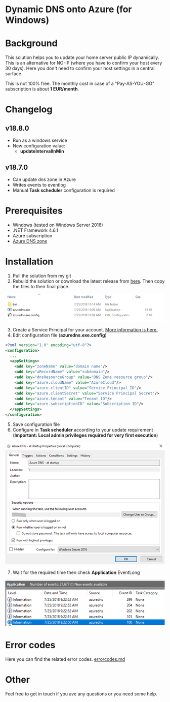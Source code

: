 ﻿Dynamic DNS onto Azure (for Windows)
===

# Background

This solution helps you to update your home server public IP dynamically. This is an alternative for NO-IP (where you have to confirm your host every 30 days). Here you don't need to confirm your host settings in a central surface.

This is not 100% free. The monthly cost in case of a "Pay-AS-YOU-GO" subscription is about **1 EUR/month**.

# Changelog

## v18.8.0

* Run as a windows service
* New configuration value:
	* **updateIntervalInMin**

## v18.7.0

* Can update dns zone in Azure
* Writes events to eventlog
* Manual **Task scheduler** configuration is required


# Prerequisites

* Windows (tested on Windows Server 2016)
* .NET Framework 4.6.1
* Azure subscription
* [Azure DNS zone](https://docs.microsoft.com/en-us/azure/dns/dns-zones-records)

# Installation

1. Pull the solution from my git
2. Rebuild the solution or download the latest release from [here](releases). Then copy the files to their final place. 

![Azure DNS files](images/azuredns-files.png)

3. Create a Service Principal for your account. [More information is here.](http://www.the1bit.hu/technical-thursday-azure-resources-with-ansible/#create-service-principal)
4. Edit configuration file (**azuredns.exe.config**)
``` xml 
<?xml version="1.0" encoding="utf-8"?>
<configuration>
  ...
  <appSettings>
    <add key="zoneName" value="domain name"/>
    <add key="aRecordName" value="subdomain"/>
    <add key="dnsResourceGroup" value="DNS Zone resource group"/>
    <add key="azure.cloudName" value="AzureCloud"/>
    <add key="azure.clientID" value="Service Principal ID"/>
    <add key="azure.clientSecret" value="Service Principal Secret"/>
    <add key="azure.tenant" value="Tenant ID"/>
    <add key="azure.subscriptionID" value="Subscription ID"/>
  </appSettings>
</configuration>
```
5. Save configuration file
6. Configure in **Task scheduler** according to your update requirement (**Important: Local admin privileges required for very first execution**)

![Task summary](images/azuredns-taskscheduler01.png)

7. Wait for the required time then check **Application** EventLong

![Application EventLog](images/azuredns-eventlog.png)

# Error codes

Here you can find the related error codes.
[errorcodes.md](doc/errorcodes.md)

# Other

Feel free to get in touch if you ave any questions or you need some help.


